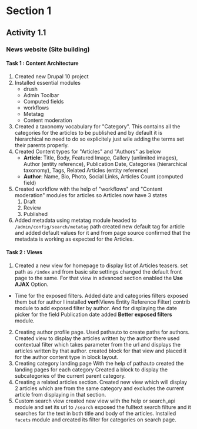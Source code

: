 # Section 1
## Activity 1.1
### News website (Site building)

#### Task 1 : Content Architecture
1. Created new Drupal 10  project
2. Installed essential modules
    - drush
    - Admin Toolbar
    - Computed fields
    - workflows
    - Metatag
    - Content moderation
3. Created a taxonomy vocabulary for "Category".
    This contains all the categories for the articles to be published and by default it is hierarchical no need to do so explicitely just wile adding the terms set their parents properly.
4. Created Content types for "Articles" and "Authors" as below
    - **Article**: Title, Body, Featured Image, Gallery (unlimited images), Author (entity reference), Publication Date, Categories (hierarchical taxonomy), Tags, Related Articles (entity reference)
    - **Author**: Name, Bio, Photo, Social Links, Articles Count (computed field)
5. Created workflow with the help of "workflows" and "Content moderation" modules for articles so Articles now have 3 states
    1. Draft
    2. Review
    3. Published
6. Added metadata using metatag module
    headed to `/admin/config/search/metatag` path created new default tag for article and added default values for it and from page source confirmed that the metadata is working as expected for the Articles.

#### Task 2 : Views
1. Created a new view for homepage to display list of Articles teasers.
    set path as `/index` and from basic site settings changed the default front page to the same.
    For that view in advanced section enabled the **Use AJAX** Option.
- Time for the exposed filters.
    Added date and categories filters exposed them
    but for author I installed **verf**(Views Entity Reference Filter) contrib module to add exposed filter by author.
    And for displaying the date picker for the field Publication date added **Better exposed filters** module.
2. Creating author profile page.
    Used pathauto to create paths for authors.
    Created view to display the articles written by the author
    there used contextual filter which takes parameter from the url and displays the articles written by that author.
    created block for that view and placed it for the author content type in block layout.
3. Creating category landing page
    With the help of pathauto created the landing pages for each category
    Created a block to display the subcategories of the current parent category.
4. Creating a related articles section.
    Created new view which will display 2 articles which are from the same category and excludes the current article from displaying in that section.
5. Custom search view
    created new view with the help or search_api module and set its url to `/search` exposed the fulltext search filture and it searches for the text in both title and body of the articles.
    Installed `facets` module and created its filter for categories on search page.
